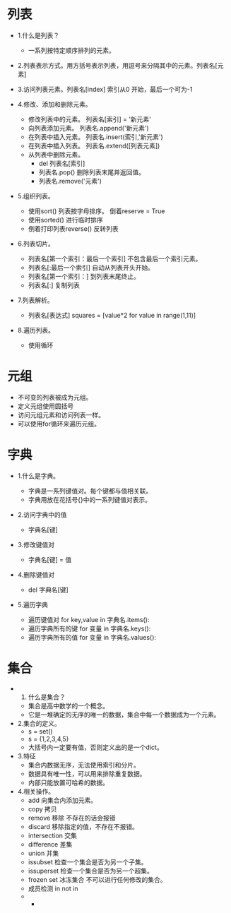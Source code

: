 # 列表
- 1.什么是列表？
    - 一系列按特定顺序排列的元素。
- 2.列表表示方式。用方括号表示列表，用逗号来分隔其中的元素。列表名[元素]
- 3.访问列表元素。列表名[index] 索引从0 开始，最后一个可为-1
- 4.修改、添加和删除元素。
    - 修改列表中的元素。  列表名[索引] = '新元素'
    - 向列表添加元素。    列表名.append('新元素')
    - 在列表中插入元素。  列表名.insert(索引,'新元素')
    - 在列表中插入列表。  列表名.extend([列表元素])
    - 从列表中删除元素。  
        - del 列表名[索引]
        - 列表名.pop() 删除列表末尾并返回值。
        - 列表名.remove('元素')
- 5.组织列表。
    - 使用sort() 列表按字母排序。 倒着reserve = True
    - 使用sorted() 进行临时排序
    - 倒着打印列表reverse()     反转列表
    
- 6.列表切片。
    - 列表名[第一个索引：最后一个索引] 不包含最后一个索引元素。
    - 列表名[:最后一个索引]  自动从列表开头开始。
    - 列表名[第一个索引：]    到列表末尾终止。
    - 列表名[:] 复制列表
    
- 7.列表解析。
    - 列表名[表达式]    squares = [value*2 for value in range(1,11)]
    
- 8.遍历列表。
    - 使用循环
    
# 元组
- 不可变的列表被成为元组。
- 定义元组使用圆括号
- 访问元组元素和访问列表一样。
- 可以使用for循环来遍历元组。

# 字典
- 1.什么是字典。
    - 字典是一系列键值对。每个键都与值相关联。
    - 字典用放在花括号{}中的一系列键值对表示。
       
- 2.访问字典中的值
    - 字典名[键]

- 3.修改键值对
    - 字典名[键] = 值 
- 4.删除键值对
    - del 字典名[键] 
- 5.遍历字典
    - 遍历键值对 for key,value in 字典名.items():
    - 遍历字典所有的键  for 变量 in 字典名.keys():
    - 遍历字典所有的值  for 变量 in 字典名.values():
# 集合
- 1. 什么是集合？
    - 集合是高中数学的一个概念。
    - 它是一堆确定的无序的唯一的数据，集合中每一个数据成为一个元素。
- 2.集合的定义。
    - s = set()
    - s = {1,2,3,4,5}
    - 大括号内一定要有值，否则定义出的是一个dict。
- 3.特征
    - 集合内数据无序，无法使用索引和分片。
    - 数据具有唯一性，可以用来排除重复数据。
    - 内部只能放置可哈希的数据。
- 4.相关操作。
    - add 向集合内添加元素。
    - copy 拷贝
    - remove 移除  不存在的话会报错
    - discard 移除指定的值，不存在不报错。
    - intersection 交集
    - difference 差集
    - union 并集
    - issubset 检查一个集合是否为另一个子集。
    - issuperset 检查一个集合是否为另一个超集。
    - frozen set 冰冻集合 不可以进行任何修改的集合。
    - 成员检测 in   not in
    - - 
